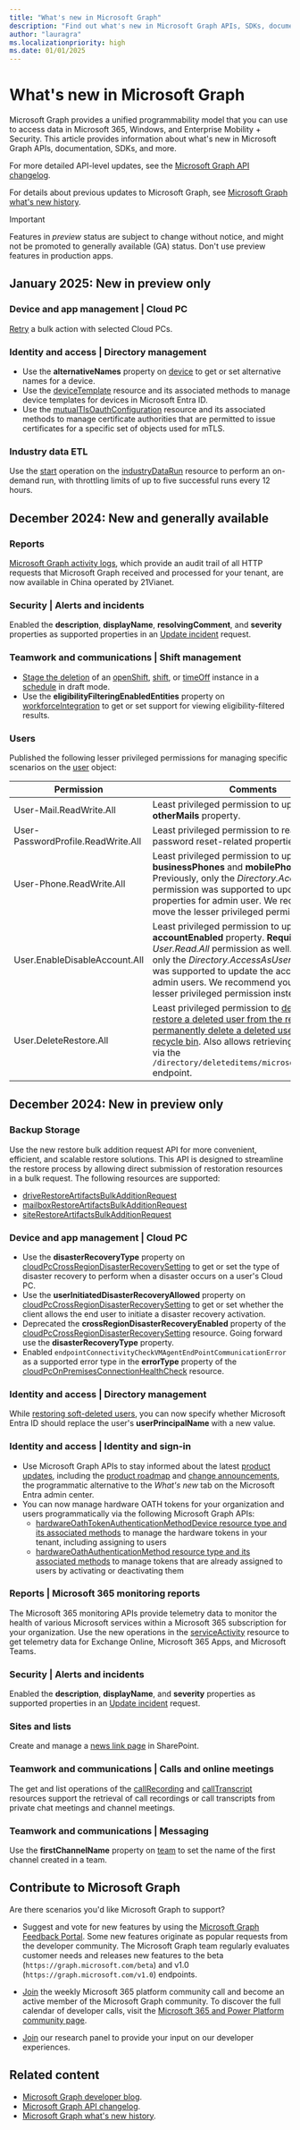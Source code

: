 ```yaml
---
title: "What's new in Microsoft Graph"
description: "Find out what's new in Microsoft Graph APIs, SDKs, documentation, and other resources."
author: "lauragra"
ms.localizationpriority: high
ms.date: 01/01/2025
---
```


# What's new in Microsoft Graph

Microsoft Graph provides a unified programmability model that you can use to access data in Microsoft 365, Windows, and Enterprise Mobility + Security. This article provides information about what's new in Microsoft Graph APIs, documentation, SDKs, and more.

For more detailed API-level updates, see the [Microsoft Graph API changelog](https://developer.microsoft.com/graph/changelog/).

For details about previous updates to Microsoft Graph, see [Microsoft Graph what's new history](whats-new-earlier.md).

> [!IMPORTANT]
> Features in _preview_ status are subject to change without notice, and might not be promoted to generally available (GA) status. Don't use preview features in production apps.

## January 2025: New in preview only 

### Device and app management | Cloud PC

[Retry](/graph/api/cloudpcbulkaction-retry?view=graph-rest-beta&preserve-view=true) a bulk action with selected Cloud PCs.

### Identity and access | Directory management

- Use the **alternativeNames** property on [device](/graph/api/resources/device?view=graph-rest-beta&preserve-view=true) to get or set alternative names for a device.
- Use the [deviceTemplate](/graph/api/resources/devicetemplate?view=graph-rest-beta&preserve-view=true) resource and its associated methods to manage device templates for devices in Microsoft Entra ID.
- Use the [mutualTlsOauthConfiguration](/graph/api/resources/mutualtlsoauthconfiguration?view=graph-rest-beta&preserve-view=true) resource and its associated methods to manage certificate authorities that are permitted to issue certificates for a specific set of objects used for mTLS.

### Industry data ETL

Use the [start](/graph/api/industrydata-industrydatarun-start?view=graph-rest-beta&preserve-view=true) operation on the [industryDataRun](/graph/api/resources/industrydata-industrydatarun?view=graph-rest-beta&preserve-view=true) resource to perform an on-demand run, with throttling limits of up to five successful runs every 12 hours.

## December 2024: New and generally available

### Reports

[Microsoft Graph activity logs](/graph/microsoft-graph-activity-logs-overview), which provide an audit trail of all HTTP requests that Microsoft Graph received and processed for your tenant, are now available in China operated by 21Vianet.

### Security | Alerts and incidents

Enabled the **description**, **displayName**, **resolvingComment**, and **severity** properties as supported properties in an [Update incident](/graph/api/resources/security-incident) request.

### Teamwork and communications | Shift management

- [Stage the deletion](/graph/api/changetrackedentity-stagefordeletion) of an [openShift](/graph/api/resources/openshift), [shift](/graph/api/resources/shift), or [timeOff](/graph/api/resources/timeoff) instance in a [schedule](/graph/api/resources/schedule) in draft mode.
- Use the **eligibilityFilteringEnabledEntities** property on [workforceIntegration](/graph/api/resources/workforceintegration) to get or set support for viewing eligibility-filtered results.

### Users

Published the following lesser privileged permissions for managing specific scenarios on the [user](/graph/api/resources/user) object:

| Permission | Comments |
|--|--|
| User-Mail.ReadWrite.All | Least privileged permission to update the **otherMails** property. |
| User-PasswordProfile.ReadWrite.All | Least privileged permission to read and write password reset-related properties. |
| User-Phone.ReadWrite.All | Least privileged permission to update the **businessPhones** and **mobilePhone** properties. Previously, only the *Directory.AccessAsUser.All* permission was supported to update the properties for admin user. We recommend you move the lesser privileged permission instead.|
| User.EnableDisableAccount.All | Least privileged permission to update the **accountEnabled** property. **Requires** *User.Read.All* permission as well. Previously, only the *Directory.AccessAsUser.All* permission was supported to update the account status for admin users. We recommend you move the lesser privileged permission instead.|
| User.DeleteRestore.All | Least privileged permission to [delete a user](/graph/api/user-delete), [restore a deleted user from the recycle bin](/graph/api/directory-deleteditems-restore), or [permanently delete a deleted user from the recycle bin](/graph/api/directory-deleteditems-delete). Also allows retrieving deleted users via the `/directory/deleteditems/microsoft.graph.user` endpoint. |

## December 2024: New in preview only

### Backup Storage

Use the new restore bulk addition request API for more convenient, efficient, and scalable restore solutions. This API is designed to streamline the restore process by allowing direct submission of restoration resources in a bulk request. The following resources are supported:

- [driveRestoreArtifactsBulkAdditionRequest](/graph/api/resources/driverestoreartifactsbulkadditionrequest?view=graph-rest-beta&preserve-view=true)
- [mailboxRestoreArtifactsBulkAdditionRequest](/graph/api/resources/mailboxrestoreartifactsbulkadditionrequest?view=graph-rest-beta&preserve-view=true)
- [siteRestoreArtifactsBulkAdditionRequest](/graph/api/resources/siterestoreartifactsbulkadditionrequest?view=graph-rest-beta&preserve-view=true)

### Device and app management | Cloud PC

- Use the **disasterRecoveryType** property on [cloudPcCrossRegionDisasterRecoverySetting](/graph/api/resources/cloudpccrossregiondisasterrecoverysetting?view=graph-rest-beta&preserve-view=true) to get or set the type of disaster recovery to perform when a disaster occurs on a user's Cloud PC.
- Use the **userInitiatedDisasterRecoveryAllowed** property on [cloudPcCrossRegionDisasterRecoverySetting](/graph/api/resources/cloudpccrossregiondisasterrecoverysetting?view=graph-rest-beta&preserve-view=true) to get or set whether the client allows the end user to initiate a disaster recovery activation.
- Deprecated the **crossRegionDisasterRecoveryEnabled** property of the [cloudPcCrossRegionDisasterRecoverySetting](/graph/api/resources/cloudpccrossregiondisasterrecoverysetting?view=graph-rest-beta&preserve-view=true) resource. Going forward use the **disasterRecoveryType** property.
- Enabled `endpointConnectivityCheckVMAgentEndPointCommunicationError` as a supported error type in the **errorType** property of the [cloudPcOnPremisesConnectionHealthCheck](/graph/api/resources/cloudpconpremisesconnectionhealthcheck?view=graph-rest-beta&preserve-view=true) resource.

### Identity and access | Directory management

While [restoring soft-deleted users](/graph/api/directory-deleteditems-restore?view=graph-rest-beta&preserve-view=true), you can now specify whether Microsoft Entra ID should replace the user's **userPrincipalName** with a new value.

### Identity and access | Identity and sign-in

- Use Microsoft Graph APIs to stay informed about the latest [product updates](/graph/api/resources/changeitembase?view=graph-rest-beta&preserve-view=true), including the [product roadmap](/graph/api/resources/roadmap?view=graph-rest-beta&preserve-view=true) and [change announcements](/graph/api/resources/announcement?view=graph-rest-beta&preserve-view=true), the programmatic alternative to the *What's new* tab on the Microsoft Entra admin center.
- You can now manage hardware OATH tokens for your organization and users programmatically via the following Microsoft Graph APIs:
  - [hardwareOathTokenAuthenticationMethodDevice resource type and its associated methods](/graph/api/resources/hardwareoathtokenauthenticationmethoddevice?view=graph-rest-beta&preserve-view=true) to manage the hardware tokens in your tenant, including assigning to users
  - [hardwareOathAuthenticationMethod resource type and its associated methods](/graph/api/resources/hardwareoathauthenticationmethod?view=graph-rest-beta&preserve-view=true) to manage tokens that are already assigned to users by activating or deactivating them

### Reports | Microsoft 365 monitoring reports

The Microsoft 365 monitoring APIs provide telemetry data to monitor the health of various Microsoft services within a Microsoft 365 subscription for your organization. Use the new operations in the [serviceActivity](/graph/api/resources/serviceactivity?view=graph-rest-beta&preserve-view=true) resource to get telemetry data for Exchange Online, Microsoft 365 Apps, and Microsoft Teams.

### Security | Alerts and incidents

Enabled the **description**, **displayName**, and **severity** properties as supported properties in an [Update incident](/graph/api/resources/security-incident?view=graph-rest-beta&preserve-view=true) request.

### Sites and lists

Create and manage a [news link page](/graph/api/resources/newslinkpage?view=graph-rest-beta&preserve-view=true) in SharePoint.

### Teamwork and communications | Calls and online meetings

The get and list operations of the [callRecording](/graph/api/resources/callrecording?view=graph-rest-beta&preserve-view=true) and [callTranscript](/graph/api/resources/calltranscript?view=graph-rest-beta&preserve-view=true) resources support the retrieval of call recordings or call transcripts from private chat meetings and channel meetings.

### Teamwork and communications | Messaging

Use the **firstChannelName** property on [team](/graph/api/resources/team?view=graph-rest-beta&preserve-view=true) to set the name of the first channel created in a team.

## Contribute to Microsoft Graph

Are there scenarios you'd like Microsoft Graph to support?

- Suggest and vote for new features by using the [Microsoft Graph Feedback Portal](https://aka.ms/graphfeedback). Some new features originate as popular requests from the developer community. The Microsoft Graph team regularly evaluates customer needs and releases new features to the beta (`https://graph.microsoft.com/beta`) and v1.0 (`https://graph.microsoft.com/v1.0`) endpoints.

- [Join](https://aka.ms/m365-dev-call) the weekly Microsoft 365 platform community call and become an active member of the Microsoft Graph community. To discover the full calendar of developer calls, visit the [Microsoft 365 and Power Platform community page](https://aka.ms/community/calls).

- [Join](https://ux.microsoft.com/Panel/M365Devs?utm_source=graphDocs) our research panel to provide your input on our developer experiences.

## Related content
- [Microsoft Graph developer blog](https://devblogs.microsoft.com/microsoft365dev/category/microsoft-graph/).
- [Microsoft Graph API changelog](https://developer.microsoft.com/graph/changelog/).
- [Microsoft Graph what's new history](whats-new-earlier.md).
